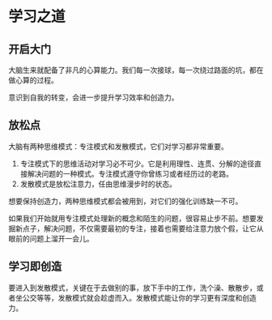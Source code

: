 # 学习之道

## 开启大门

大脑生来就配备了非凡的心算能力。我们每一次接球，每一次绕过路面的坑，都在做心算的过程。

意识到自我的转变，会进一步提升学习效率和创造力。

## 放松点

大脑有两种思维模式：专注模式和发散模式，它们对学习都非常重要。

1. 专注模式下的思维活动对学习必不可少。它是利用理性、连贯、分解的途径直接解决问题的一种模式。专注模式遵守你曾练习或者经历过的老路。
2. 发散模式是放松注意力，任由思维漫步时的状态。

想要保持创造力，两种思维模式都会被用到，对它们的强化训练缺一不可。

如果我们开始就用专注模式处理新的概念和陌生的问题，很容易止步不前。想要发掘新点子，解决问题，不仅需要最初的专注，接着也需要给注意力放个假，让它从眼前的问题上溜开一会儿。

## 学习即创造

要进入到发散模式，关键在于去做别的事，放下手中的工作，洗个澡、散散步，或者坐公交等等，发散模式就会趁虚而入。发散模式能让你的学习更有深度和创造力。
